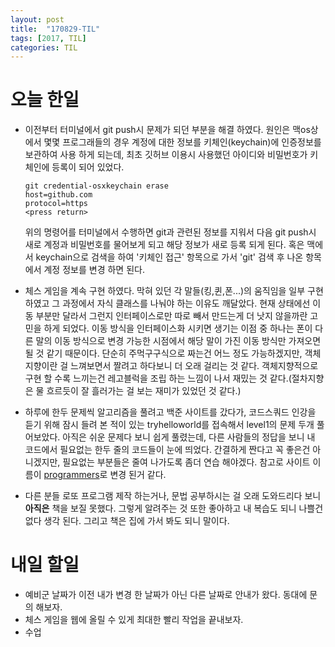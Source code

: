 ```yaml
---
layout: post
title:  "170829-TIL"
tags: [2017, TIL]
categories: TIL
---
```

오늘 한일
=======
- 이전부터 터미널에서 git push시 문제가 되던 부분을 해결 하였다. 원인은 맥os상에서 몇몇 프로그래들의 경우 계정에 대한 정보를 키체인(keychain)에 인증정보를 보관하여 사용 하게 되는데, 최초 깃허브 이용시 사용했던 아이디와 비밀번호가 키체인에 등록이 되어 있었다.   
  ```
  git credential-osxkeychain erase
  host=github.com
  protocol=https
  <press return>
  ```
  위의 명령어를 터미널에서 수행하면 git과 관련된 정보를 지워서 다음 git push시 새로 계정과 비밀번호를 물어보게 되고 해당 정보가 새로 등록 되게 된다.
  혹은 맥에서 keychain으로 검색을 하여 '키체인 접근' 항목으로 가서 'git' 검색 후 나온 항목에서 계정 정보를 변경 하면 된다.

- 체스 게임을 계속 구현 하였다. 막혀 있던 각 말들(킹,퀸,폰...)의 움직임을 일부 구현 하였고 그 과정에서 자식 클래스를 나눠야 하는 이유도 깨달았다. 현재 상태에선 이동 부분만 달라서 그런지 인터페이스로만 따로 빼서 만드는게 더 낫지 않을까란 고민을 하게 되었다. 이동 방식을 인터페이스화 시키면 생기는 이점 중 하나는 폰이 다른 말의 이동 방식으로 변경 가능한 시점에서 해당 말이 가진 이동 방식만 가져오면 될 것 같기 때문이다. 단순히 주먹구구식으로 짜는건 어느 정도 가능하겠지만, 객체지향이란 걸 느껴보면서 짤려고 하다보니 더 오래 걸리는 것 같다. 객체지향적으로 구현 할 수록 느끼는건 레고블럭을 조립 하는 느낌이 나서 재밌는 것 같다.(절차지향은 물 흐르듯이 잘 흘러가는 걸 보는 재미가 있었던 것 같다.)

- 하루에 한두 문제씩 알고리즘을 풀려고 백준 사이트를 갔다가, 코드스쿼드 인강을 듣기 위해 잠시 들려 본 적이 있는 tryhelloworld를 접속해서 level1의 문제 두개 풀어보았다. 아직은 쉬운 문제다 보니 쉽게 풀렸는데, 다른 사람들의 정답을 보니 내 코드에서 필요없는 한두 줄의 코드들이 눈에 띄었다. 간결하게 짠다고 꼭 좋은건 아니겠지만, 필요없는 부분들은 줄여 나가도록 좀더 연습 해야겠다. 참고로 사이트 이름이 [programmers](https://programmers.co.kr/learn/challenges)로 변경 된거 같다.
- 다른 분들 로또 프로그램 제작 하는거나, 문법 공부하시는 걸 오래 도와드리다 보니 **아직은** 책을 보질 못했다. 그렇게 알려주는 것 또한 좋아하고 내 복습도 되니 나쁠건 없다 생각 된다. 그리고 책은 집에 가서 봐도 되니 말이다.

내일 할일
========
- 예비군 날짜가 이전 내가 변경 한 날짜가 아닌 다른 날짜로 안내가 왔다. 동대에 문의 해보자.
- 체스 게임을 웹에 올릴 수 있게 최대한 빨리 작업을 끝내보자.
- 수업
